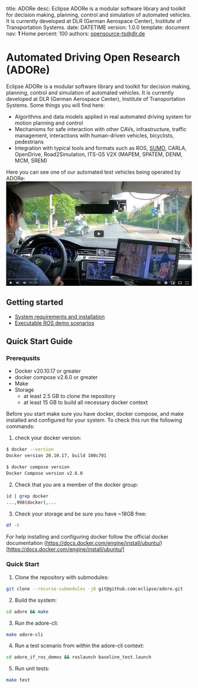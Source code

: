 title:      ADORe
desc:       Eclipse ADORe is a modular software library and toolkit for decision making, planning, control and simulation of automated vehicles. It is currently developed at DLR (German Aerospace Center), Institute of Transportation Systems.
date:       DATETIME
version:    1.0.0
template:   document
nav:        __1__ Home
percent:    100
authors:    opensource-ts@dlr.de
           
<!--
********************************************************************************
* Copyright (C) 2017-2020 German Aerospace Center (DLR). 
* Eclipse ADORe, Automated Driving Open Research https://eclipse.org/adore
*
* This program and the accompanying materials are made available under the 
* terms of the Eclipse Public License 2.0 which is available at
* http://www.eclipse.org/legal/epl-2.0.
*
* SPDX-License-Identifier: EPL-2.0 
*
* Contributors: 
*   Daniel Heß 
********************************************************************************ü
-->


# Automated Driving Open Research (ADORe)
Eclipse ADORe is a modular software library and toolkit for decision making, planning, control and simulation of automated vehicles. 
It is currently developed at DLR (German Aerospace Center), Institute of Transportation Systems.
Some things you will find here:
- Algorithms and data models applied in real automated driving system for motion planning and control
- Mechanisms for safe interaction with other CAVs, infrastructure, traffic management, interactions with human-driven vehicles, bicyclists, pedestrians
- Integration with typical tools and formats such as ROS, [SUMO](https://github.com/eclipse/sumo), CARLA, OpenDrive, Road2Simulation, ITS-G5 V2X (MAPEM, SPATEM, DENM, MCM, SREM)

Here you can see one of our automated test vehicles being operated by ADORe:
[![ADORe example video](https://github.com/DLR-TS/adore_support/blob/master/vivre_flythrough_screenshot2.png?raw=true)](https://youtu.be/tlhPDtr4yxg)

## Getting started
- [System requirements and installation](documentation/getting_started.md)
- [Executable ROS demo scenarios](adore_if_ros_demos)

## Quick Start Guide

### Prerequsits 

- Docker v20.10.17 or greater
- docker compose v2.6.0 or greater
- Make
- Storage
  - at least 2.5 GB to clone the repository
  - at least 15 GB to build all necessary docker context

Before you start make sure you have docker, docker compose, and make installed
and configured for your system. To check this run the following commands:
1. check your docker version:
```bash
$ docker --version
Docker version 20.10.17, build 100c701
```
```bash
$ docker compose version
Docker Compose version v2.6.0
```
2. Check that you are a member of the docker group:
```bash
id | grep docker
...,998(docker),...
```
3. Check your storage and be sure you have ~18GB free:
```bash
df -h
```


For help installing and configuring docker follow the official docker documentation (https://docs.docker.com/engine/install/ubuntu/)[https://docs.docker.com/engine/install/ubuntu/]

### Quick Start
1. Clone the repository with submodules:
```bash
git clone --recurse-submodules -j8 git@github.com:eclipse/adore.git
```
2. Build the system:
```bash
cd adore && make
```
3. Run the adore-cli:
```bash
make adore-cli
```
4. Run a test scenario from within the adore-cli context:
```bash
cd adore_if_ros_demos && roslaunch baseline_test.launch
```
5. Run unit tests:
```bash
make test
```
